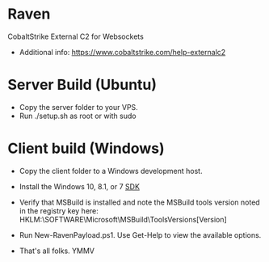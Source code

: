 # Raven
CobaltStrike External C2 for Websockets
* Additional info: https://www.cobaltstrike.com/help-externalc2
# Server Build (Ubuntu)

* Copy the server folder to your VPS.
* Run ./setup.sh as root or with sudo

# Client build (Windows)

* Copy the client folder to a Windows development host.
* Install the Windows 10, 8.1, or 7 [SDK](https://developer.microsoft.com/en-us/windows/downloads/windows-10-sdk)
* Verify that MSBuild is installed and note the MSBuild tools version noted in the registry key here: HKLM:\SOFTWARE\Microsoft\MSBuild\ToolsVersions\[Version]
* Run New-RavenPayload.ps1. Use Get-Help to view the available options.

* That's all folks. YMMV